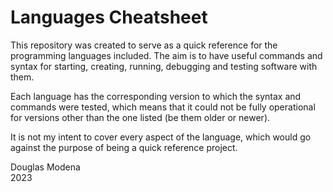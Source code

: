 Languages Cheatsheet
===

This repository was created to serve as a quick reference for the programming languages included. The aim is to have useful commands and syntax for starting, creating, running, debugging and testing software with them.

Each language has the corresponding version to which the syntax and commands were tested, which means that it could not be fully operational for versions other than the one listed (be them older or newer).

It is not my intent to cover every aspect of the language, which would go against the purpose of being a quick reference project.

Douglas Modena  
2023
